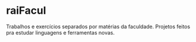 # raiFacul
Trabalhos e exercícios separados por matérias da faculdade.
Projetos feitos pra estudar linguagens e ferramentas novas.
